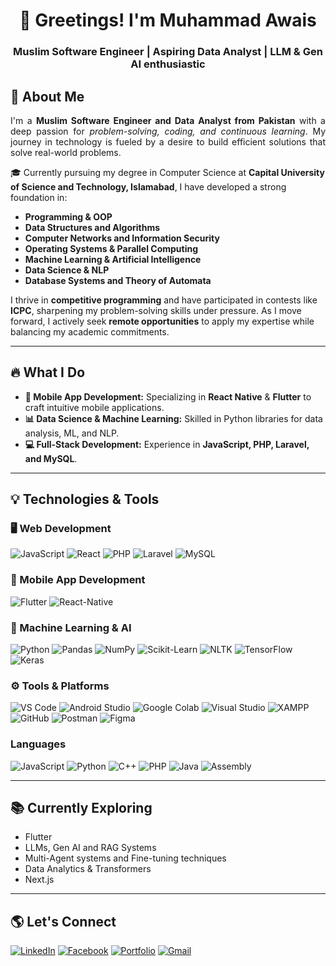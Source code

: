 <h1 align="center">🚀 Greetings! I'm Muhammad Awais</h1>
<h3 align="center">Muslim Software Engineer | Aspiring Data Analyst | LLM & Gen AI enthusiastic</h3>

## 📌 About Me
<p align="justify">
I'm a <strong>Muslim Software Engineer and Data Analyst from Pakistan</strong> with a deep passion for <em>problem-solving, coding, and continuous learning</em>. My journey in technology is fueled by a desire to build efficient solutions that solve real-world problems.
</p>

🎓 Currently pursuing my degree in Computer Science at <strong>Capital University of Science and Technology, Islamabad</strong>, I have developed a strong foundation in:
- **Programming & OOP**
- **Data Structures and Algorithms**
- **Computer Networks and Information Security**
- **Operating Systems & Parallel Computing**
- **Machine Learning & Artificial Intelligence**
- **Data Science & NLP**
- **Database Systems and Theory of Automata**

I thrive in **competitive programming** and have participated in contests like **ICPC**, sharpening my problem-solving skills under pressure. As I move forward, I actively seek **remote opportunities** to apply my expertise while balancing my academic commitments.

---

## 🔥 What I Do
- **📱 Mobile App Development:** Specializing in **React Native** & **Flutter** to craft intuitive mobile applications.
- **📊 Data Science & Machine Learning:** Skilled in Python libraries for data analysis, ML, and NLP.
- **💻 Full-Stack Development:** Experience in **JavaScript, PHP, Laravel, and MySQL**.

---

## 💡 Technologies & Tools
### 🖥 Web Development
![JavaScript](https://img.shields.io/badge/JavaScript-F7DF1E?style=for-the-badge&logo=javascript&logoColor=black)
![React](https://img.shields.io/badge/React-20232A?style=for-the-badge&logo=react&logoColor=61DAFB)
![PHP](https://img.shields.io/badge/PHP-777BB4?style=for-the-badge&logo=php&logoColor=white)
![Laravel](https://img.shields.io/badge/Laravel-FF2D20?style=for-the-badge&logo=laravel&logoColor=white)
![MySQL](https://img.shields.io/badge/MySQL-005C84?style=for-the-badge&logo=mysql&logoColor=white)

### 📱 Mobile App Development
![Flutter](https://img.shields.io/badge/Flutter-02569B?style=for-the-badge&logo=flutter&logoColor=white)
![React-Native](https://img.shields.io/badge/React_Native-20232A?style=for-the-badge&logo=react&logoColor=61DAFB)

### 🤖 Machine Learning & AI
![Python](https://img.shields.io/badge/Python-3776AB?style=for-the-badge&logo=python&logoColor=white)
![Pandas](https://img.shields.io/badge/Pandas-150458?style=for-the-badge&logo=pandas&logoColor=white)
![NumPy](https://img.shields.io/badge/NumPy-013243?style=for-the-badge&logo=numpy&logoColor=white)
![Scikit-Learn](https://img.shields.io/badge/Scikit_Learn-F7931E?style=for-the-badge&logo=scikit-learn&logoColor=white)
![NLTK](https://img.shields.io/badge/NLTK-3973A3?style=for-the-badge&logo=nltk&logoColor=white)
![TensorFlow](https://img.shields.io/badge/TensorFlow-FF6F00?style=for-the-badge&logo=tensorflow&logoColor=white)
![Keras](https://img.shields.io/badge/Keras-D00000?style=for-the-badge&logo=keras&logoColor=white)

### ⚙️ Tools & Platforms
![VS Code](https://img.shields.io/badge/Visual_Studio_Code-0078D4?style=for-the-badge&logo=visual%20studio%20code&logoColor=white)
![Android Studio](https://img.shields.io/badge/Android_Studio-3DDC84?style=for-the-badge&logo=android-studio&logoColor=white)
![Google Colab](https://img.shields.io/badge/Google_Colab-F9AB00?style=for-the-badge&logo=google-colab&logoColor=white)
![Visual Studio](https://img.shields.io/badge/Visual_Studio-5C2D91?style=for-the-badge&logo=visual%20studio&logoColor=white)
![XAMPP](https://img.shields.io/badge/XAMPP-FB7A24?style=for-the-badge&logo=xampp&logoColor=white)
![GitHub](https://img.shields.io/badge/GitHub-181717?style=for-the-badge&logo=github&logoColor=white)
![Postman](https://img.shields.io/badge/Postman-FF6C37?style=for-the-badge&logo=postman&logoColor=white)
![Figma](https://img.shields.io/badge/Figma-F24E1E?style=for-the-badge&logo=figma&logoColor=white)

### Languages
![JavaScript](https://img.shields.io/badge/JavaScript-F7DF1E?style=for-the-badge&logo=javascript&logoColor=black)
![Python](https://img.shields.io/badge/Python-3776AB?style=for-the-badge&logo=python&logoColor=white)
![C++](https://img.shields.io/badge/C%2B%2B-00599C?style=for-the-badge&logo=c%2B%2B&logoColor=white)
![PHP](https://img.shields.io/badge/PHP-777BB4?style=for-the-badge&logo=php&logoColor=white)
![Java](https://img.shields.io/badge/Java-007396?style=for-the-badge&logo=java&logoColor=white)
![Assembly](https://img.shields.io/badge/Assembly-525252?style=for-the-badge&logo=assemblyscript&logoColor=white)


---

## 📚 Currently Exploring
- Flutter
- LLMs, Gen AI and RAG Systems
- Multi-Agent systems and Fine-tuning techniques
- Data Analytics & Transformers
- Next.js

---

## 🌎 Let's Connect
[![LinkedIn](https://img.shields.io/badge/LinkedIn-0077B5?style=for-the-badge&logo=linkedin&logoColor=white)](https://linkedin.com/in/muhammad-awais-05a019247)
[![Facebook](https://img.shields.io/badge/Facebook-1877F2?style=for-the-badge&logo=facebook&logoColor=white)](https://fb.com/www.facebook.com/profile.php?id=100031103824349)
[![Portfolio](https://img.shields.io/badge/Portfolio-000?style=for-the-badge&logo=react&logoColor=white)](https://avci-first-react-portfolio.netlify.app/)
[![Gmail](https://img.shields.io/badge/Email-D14836?style=for-the-badge&logo=gmail&logoColor=white)](mailto:awais14940@gmail.com)

